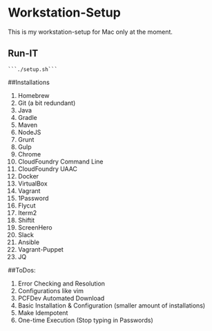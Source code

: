 # Workstation-Setup
This is my workstation-setup for Mac only at the moment.

## Run-IT
    ```./setup.sh```

##Installations

1. Homebrew
2. Git (a bit redundant)
3. Java
4. Gradle
5. Maven
6. NodeJS
7. Grunt
8. Gulp
9. Chrome
10. CloudFoundry Command Line
11. CloudFoundry UAAC
12. Docker
13. VirtualBox
14. Vagrant
15. 1Password
16. Flycut
17. Iterm2
18. Shiftit
19. ScreenHero
20. Slack
21. Ansible
22. Vagrant-Puppet
23. JQ

##ToDos:
1. Error Checking and Resolution
2. Configurations like vim
3. PCFDev Automated Download
4. Basic Installation & Configuration (smaller amount of installations)
5. Make Idempotent
6. One-time Execution (Stop typing in Passwords)
